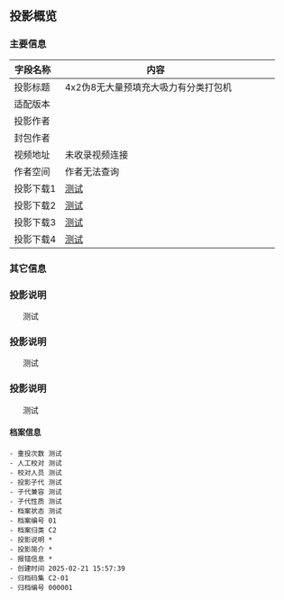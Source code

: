 ## 投影概览
### 主要信息
| 字段名称   | 内容           |
| ---------- | -------------- |
| 投影标题   |4x2伪8无大量预填充大吸力有分类打包机                |
| 适配版本   |                |
| 投影作者   |                |
| 封包作者   |                |
| 视频地址   |未收录视频连接                |
| 作者空间   |作者无法查询                |
| 投影下载1   |[测试](测试)                |
| 投影下载2   |[测试](测试)                |
| 投影下载3   |[测试](测试)                |
| 投影下载4   |[测试](测试)                |

### 其它信息

### 投影说明
      测试

### 投影说明
      测试

### 投影说明
      测试

#### 档案信息
```
- 重投次数 测试
- 人工校对 测试
- 校对人员 测试
- 投影子代 测试
- 子代兼容 测试
- 子代性质 测试
- 档案状态 测试
- 档案编号 01
- 档案归类 C2
- 投影说明 *
- 投影简介 *
- 报错信息 *
- 创建时间 2025-02-21 15:57:39
- 归档码集 C2-01
- 归档编号 000001
```
